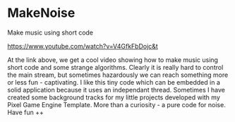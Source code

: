 # MakeNoise
Make music using short code

https://www.youtube.com/watch?v=V4GfkFbDojc&t

At the link above, we get a cool video showing how to make music using short code and some strange algorithms. Clearly it is really hard to control the main stream, but sometimes hazardously we can reach something more or less fun - captivating. I like this tiny code which can be embedded in a solid application because it uses an independant thread. Sometimes I have created some background tracks for my little projects developed with my Pixel Game Engine Template. More than a curiosity - a pure code for noise. Have fun ++
